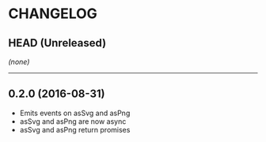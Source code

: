 CHANGELOG
=========

## HEAD (Unreleased)
_(none)_

--------------------

## 0.2.0 (2016-08-31)
* Emits events on asSvg and asPng
* asSvg and asPng are now async
* asSvg and asPng return promises

